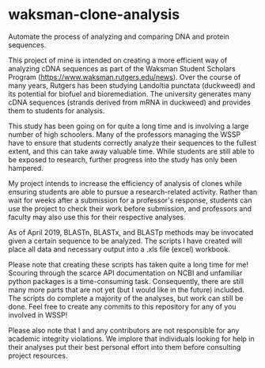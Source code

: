# waksman-clone-analysis
Automate the process of analyzing and comparing DNA and protein sequences.

This project of mine is intended on creating a more efficient way of analyzing cDNA sequences as part of the Waksman Student Scholars Program (https://www.waksman.rutgers.edu/news). Over the course of many years, Rutgers has been studying Landoltia punctata (duckweed) and its potential for biofuel and bioremediation. The university generates many cDNA sequences (strands derived from mRNA in duckweed) and provides them to students for analysis.

This study has been going on for quite a long time and is involving a large number of high schoolers. Many of the professors managing the WSSP have to ensure that students correctly analyze their sequences to the fullest extent, and this can take away valuable time. While students are still able to be exposed to research, further progress into the study has only been hampered.

My project intends to increase the efficiency of analysis of clones while ensuring students are able to pursue a research-related activity. Rather than wait for weeks after a submission for a professor's response, students can use the project to check their work before submission, and professors and faculty may also use this for their respective analyses. 

As of April 2019, BLASTn, BLASTx, and BLASTp methods may be invocated given a certain sequence to be analyzed. The scripts I have created will place all data and necessary output into a .xls file (excel) workbook.

Please note that creating these scripts has taken quite a long time for me! Scouring through the scarce API documentation on NCBI and unfamiliar python packages is a time-consuming task. Consequently, there are still many more parts that are not yet (but I would like in the future) included. The scripts do complete a majority of the analyses, but work can still be done. Feel free to create any commits to this repository for any of you involved in WSSP!

Please also note that I and any contributors are not responsible for any academic integrity violations. We implore that individuals looking for help in their analyses put their best personal effort into them before consulting project resources.
